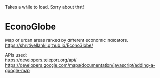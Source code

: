 Takes a while to load. Sorry about that! 

# EconoGlobe  
Map of urban areas ranked by different economic indicators.   
https://shrutivellanki.github.io/EconoGlobe/  

APIs used:  
https://developers.teleport.org/api/  
https://developers.google.com/maps/documentation/javascript/adding-a-google-map  
